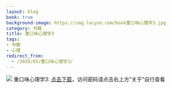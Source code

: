 ```yaml
---
layout: blog
book: true
background-image: https://img.locyoo.com/book重口味心理学3.jpg
category: 书籍
title: 重口味心理学3
tags:
- 书籍
- 心理
redirect_from:
  - /2024/03/重口味心理学3/
---
```

![](https://img.locyoo.com/book重口味心理学3.jpg)
重口味心理学3: <a name = "ref1" href="https://url18.ctfile.com/f/50983618-1323175162-9c86a4?p=3619">点击下载</a>，访问密码请点击右上方“关于”自行查看
